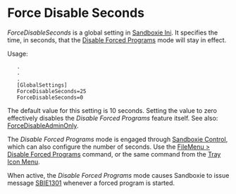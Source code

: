 # Force Disable Seconds

_ForceDisableSeconds_ is a global setting in [Sandboxie Ini](SandboxieIni). It specifies the time, in seconds, that the [Disable Forced Programs](FileMenu#disableforce) mode will stay in effect.

Usage:
```
   .
   .
   .
   [GlobalSettings]
   ForceDisableSeconds=25
   ForceDisableSeconds=0
```

The default value for this setting is 10 seconds. Setting the value to zero effectively disables the _Disable Forced Programs_ feature itself. See also: [ForceDisableAdminOnly](ForceDisableAdminOnly).

The _Disable Forced Programs_ mode is engaged through [Sandboxie Control](SandboxieControl), which can also configure the number of seconds. Use the [FileMenu > Disable Forced Programs](FileMenu.html#disableforce) command, or the same command from the [Tray Icon Menu](TrayIconMenu).

When active, the _Disable Forced Programs_ mode causes Sandboxie to issue message [SBIE1301](SBIE1301) whenever a forced program is started.
